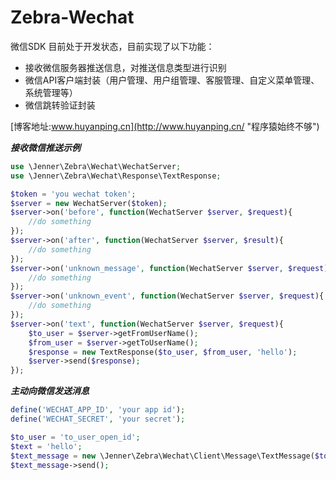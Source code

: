 Zebra-Wechat
===================
微信SDK
目前处于开发状态，目前实现了以下功能：
 * 接收微信服务器推送信息，对推送信息类型进行识别
 * 微信API客户端封装（用户管理、用户组管理、客服管理、自定义菜单管理、系统管理等）
 * 微信跳转验证封装

[博客地址:www.huyanping.cn](http://www.huyanping.cn/ "程序猿始终不够")

***接收微信推送示例***
```php
use \Jenner\Zebra\Wechat\WechatServer;
use \Jenner\Zebra\Wechat\Response\TextResponse;

$token = 'you wechat token';
$server = new WechatServer($token);
$server->on('before', function(WechatServer $server, $request){
    //do something
});
$server->on('after', function(WechatServer $server, $result){
    //do something
});
$server->on('unknown_message', function(WechatServer $server, $request){
    //do something
});
$server->on('unknown_event', function(WechatServer $server, $request){
    //do something
});
$server->on('text', function(WechatServer $server, $request){
    $to_user = $server->getFromUserName();
    $from_user = $server->getToUserName();
    $response = new TextResponse($to_user, $from_user, 'hello');
    $server->send($response);
});
```


***主动向微信发送消息***
```php
define('WECHAT_APP_ID', 'your app id');
define('WECHAT_SECRET', 'your secret');

$to_user = 'to_user_open_id';
$text = 'hello';
$text_message = new \Jenner\Zebra\Wechat\Client\Message\TextMessage($to_user, $text);
$text_message->send();
```